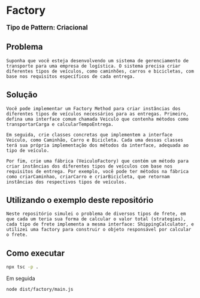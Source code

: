 # Factory
<b style="font-size: larger;">Tipo de Pattern: Criacional</b>

## Problema
    Suponha que você esteja desenvolvendo um sistema de gerenciamento de transporte para uma empresa de logística. O sistema precisa criar diferentes tipos de veículos, como caminhões, carros e bicicletas, com base nos requisitos específicos de cada entrega.

## Solução
    Você pode implementar um Factory Method para criar instâncias dos diferentes tipos de veículos necessários para as entregas. Primeiro, defina uma interface comum chamada Veiculo que contenha métodos como transportarCarga e calcularTempoEntrega.

    Em seguida, crie classes concretas que implementem a interface Veiculo, como Caminhão, Carro e Bicicleta. Cada uma dessas classes terá sua própria implementação dos métodos da interface, adequada ao tipo de veículo.

    Por fim, crie uma fábrica (VeiculoFactory) que contém um método para criar instâncias dos diferentes tipos de veículos com base nos requisitos de entrega. Por exemplo, você pode ter métodos na fábrica como criarCaminhao, criarCarro e criarBicicleta, que retornam instâncias dos respectivos tipos de veículos.

## Utilizando o exemplo deste repositório
    Neste repositório simulei o problema de diversos tipos de frete, em que cada um teria sua forma de calcular o valor total (strategies), cada tipo de frete implementa a mesma interface: ShippingCalculator, e utilizei uma factory para construir o objeto responsável por calcular o frete.

## Como executar
```bash
npx tsc -p .
```
Em seguida
```bash
node dist/factory/main.js
```